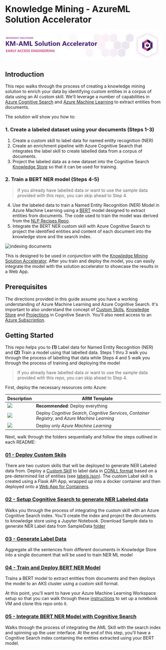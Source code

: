 # Knowledge Mining - AzureML Solution Accelerator

![km-aml solution accelerator banner](images/kmamlsa.png)

## Introduction

This repo walks through the process of creating a knowledge mining solution to enrich your data by identifying custom entities in a corpus of data using an AI custom skill. We'll leverage a number of capabilities in [Azure Cognitive Search](https://azure.microsoft.com/en-us/services/search/) and [Azure Machine Learning](https://azure.microsoft.com/en-us/services/machine-learning/) to extract entities from documents.

The solution will show you how to:

### 1. Create a labeled dataset using your documents (Steps 1-3)

1. Create a custom skill to label data for named entity recognition (NER)
2. Create an enrichment pipeline with Azure Cognitive Search that integrates the label skill to create labelled data from a corpus of documents.
3. Project the labeled data as a new dataset into the Cognitive Search [Knowledge Store](https://docs.microsoft.com/azure/search/knowledge-store-concept-intro) so that it can be used for training.

### 2. Train a BERT NER model (Steps 4-5)

> If you already have labelled data or want to use the sample data provided with this repo, you can skip ahead to Step 4.
4. Use the labeled data to train a Named Entity Recognition (NER) Model in Azure Machine Learning using a [BERT](https://en.wikipedia.org/wiki/BERT_(language_model)) model designed to extract entities from documents. The code used to train the model was derived from the [NLP Recipes Repo](https://github.com/microsoft/nlp-recipes).
5. Integrate the BERT NER custom skill with Azure Cognitive Search to project the identified entities and content of each document into the knowledge store and the search index.

![indexing documents](images/indexing.gif)

This is designed to be used in conjunction with the [Knowledge Mining Solution Accelerator](https://github.com/Azure-Samples/azure-search-knowledge-mining). After you train and deploy the model, you can easily integrate the model with the solution accelerator to showcase the results in a Web App.

## Prerequisites

The directions provided in this guide assume you have a working understanding of Azure Machine Learning and Azure Cognitive Search. It's important to also understand the concept of [Custom Skills](https://docs.microsoft.com/azure/search/cognitive-search-custom-skill-interface), [Knowledge Store](https://docs.microsoft.com/azure/search/knowledge-store-concept-intro) and [Projections](https://docs.microsoft.com/azure/search/knowledge-store-projection-overview) in Cognitive Search. You'll also need access to an [Azure Subscription](https://azure.microsoft.com/en-us/free/).

## Getting Started

This repo helps you to **(1)** Label data for Named Entity Recognition (NER) and **(2)** Train a model using that labelled data. Steps 1 thru 3 walk you through the process of labelling that data while Steps 4 and 5 walk you through the process of training and deploying the model

> If you already have labelled data or want to use the sample data provided with this repo, you can skip ahead to Step 4.

First, deploy the necessary resources onto Azure:

| Description  | ARM Template  |
|---|---|
|<a href="https://portal.azure.com/#create/Microsoft.Template/uri/https%3A%2F%2Fraw.githubusercontent.com%2Fsmallangi%2Fkmmalsatemplates%2Fmaster%2FKmAml_Everything.json" target="_blank"><img src="http://azuredeploy.net/deploybutton.png"/></a>| **Recommended**: Deploy everything|
|<a href="https://portal.azure.com/#create/Microsoft.Template/uri/https%3A%2F%2Fraw.githubusercontent.com%2Fsmallangi%2Fkmmalsatemplates%2Fmaster%2FKmAml_Medium.json" target="_blank"><img src="http://azuredeploy.net/deploybutton.png"/></a>| Deploy *Cognitive Search*, *Cognitive Services*, *Container Registry*, and *Azure Machine Learning*
|<a href="https://portal.azure.com/#create/Microsoft.Template/uri/https%3A%2F%2Fraw.githubusercontent.com%2Fsmallangi%2Fkmmalsatemplates%2Fmaster%2FKmAml_AML_Only.json" target="_blank"><img src="http://azuredeploy.net/deploybutton.png"/></a>| Deploy only *Azure Machine Learning*  |



Next, walk through the folders sequentially and follow the steps outlined in each README:

### [01 - Deploy Custom Skils](./01_Deploy_Skills/README.md)

There are two custom skills that will be deployed to generate NER Labeled data from. Deploy a [Custom Skill](https://docs.microsoft.com/en-us/azure/search/cognitive-search-custom-skill-interface) to label data in [CONLL format](http://cs229.stanford.edu/proj2005/KrishnanGanapathy-NamedEntityRecognition.pdf) based on a pre-determined list of entities (see [labels.json](./01_Deploy_Skills/labels.json)). The custom Label skill is created using a Flask API App, wrapped up into a docker container and then deployed onto a [Web App for Containers](https://azure.microsoft.com/en-us/services/app-service/containers/).

### [02 - Setup Cognitive Search to generate NER Labeled data](./02_Setup_Cognitive_Search/README.md)

Walks you through the process of integrating the custom skill with an Azure Cognitive Search index. You'll create the index and project the documents to knowledge store  using a Jupyter Notebook.
Download Sample data to generate NER Label data from SampleData [folder](./SampleData) 

### [03 - Generate Label Data](./03_Generate_Label_Data/README.md)

Aggregate all the sentences from different documents in Knowledge Store into a single document that will be used to train NER ML model


### [04 - Train and Deploy BERT NER Model](./04_Train_and_Deploy/README.md)

Trains a BERT model to extract entities from documents and then deploys the model to an AKS cluster using a custom skill format.

At this point, you'll want to have your Azure Machine Learning Workspace setup so that you can walk through these [instructions](./environment-setup.md) to set up a notebook VM and clone this repo onto it.

### [05 - Integrate BERT NER Model with Cognitive Search](./05_Integrate_with_Cognitive_Search/README.md)

Walks through the process of integrating the AML Skill with the search index and spinning up the user interface. At the end of this step, you'll have a Cognitive Search index containing the entities extracted using your BERT model.
